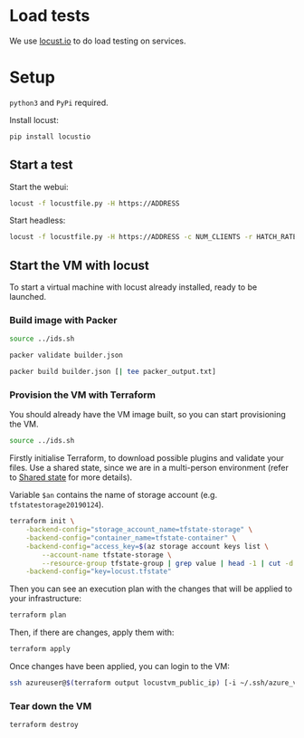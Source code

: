 # Load tests

We use [locust.io](https://www.locust.io/) to do load testing on services.

# Setup

`python3` and `PyPi` required.

Install locust:

```bash
pip install locustio
```

## Start a test

Start the webui:

``` bash
locust -f locustfile.py -H https://ADDRESS
```

Start headless:

``` bash
locust -f locustfile.py -H https://ADDRESS -c NUM_CLIENTS -r HATCH_RATE --no-web
```

## Start the VM with locust

To start a virtual machine with locust already installed, ready to be launched.

### Build image with Packer

```bash
source ../ids.sh
```

```bash
packer validate builder.json
```

```bash
packer build builder.json [| tee packer_output.txt]
```

### Provision the VM with Terraform

You should already have the VM image built, so you can start provisioning the VM.

```bash
source ../ids.sh
```

Firstly initialise Terraform, to download possible plugins and validate your files. Use a shared state, since we are in a multi-person environment (refer to [Shared state](/k8s-cluster/README.md/#shared-state) for more details).

Variable `$an` contains the name of storage account (e.g. `tfstatestorage20190124`).
```bash
terraform init \
    -backend-config="storage_account_name=tfstate-storage" \
    -backend-config="container_name=tfstate-container" \
    -backend-config="access_key=$(az storage account keys list \
        --account-name tfstate-storage \
        --resource-group tfstate-group | grep value | head -1 | cut -d'"' -f4)" \
    -backend-config="key=locust.tfstate" 
```

Then you can see an execution plan with the changes that will be applied to your infrastructure:

```bash
terraform plan
```

Then, if there are changes, apply them with:

```bash
terraform apply
```

Once changes have been applied, you can login to the VM:

```bash
ssh azureuser@$(terraform output locustvm_public_ip) [-i ~/.ssh/azure_vm]
```

### Tear down the VM

```bash
terraform destroy
```
